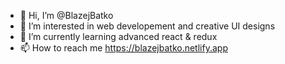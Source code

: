 - 👋 Hi, I’m @BlazejBatko
- 👀 I’m interested in web developement and creative UI designs
- 🌱 I’m currently learning advanced react & redux
- 📫 How to reach me https://blazejbatko.netlify.app

<!---
BlazejBatko/BlazejBatko is a ✨ special ✨ repository because its `README.md` (this file) appears on your GitHub profile.
You can click the Preview link to take a look at your changes.
--->
